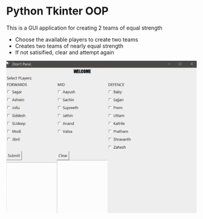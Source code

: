 # Python Tkinter OOP
This is a GUI application for creating 2 teams of equal strength

* Choose the available players to create two teams
* Creates two teams of nearly equal strength
* If not satisified, clear and attempt again

![gui-gfc](https://raw.githubusercontent.com/trial-pyth/Automatic-Team-Generator/main/tkinter-team.gif)
